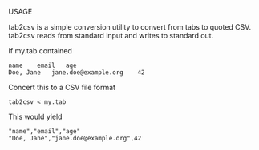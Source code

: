 
USAGE

tab2csv is a simple conversion utility to convert from tabs to quoted CSV.
tab2csv reads from standard input and writes to standard out.


If my.tab contained

    name	email	age
	Doe, Jane	jane.doe@example.org	42

Concert this to a CSV file format

    tab2csv < my.tab 

This would yield

    "name","email","age"
	"Doe, Jane","jane.doe@example.org",42

